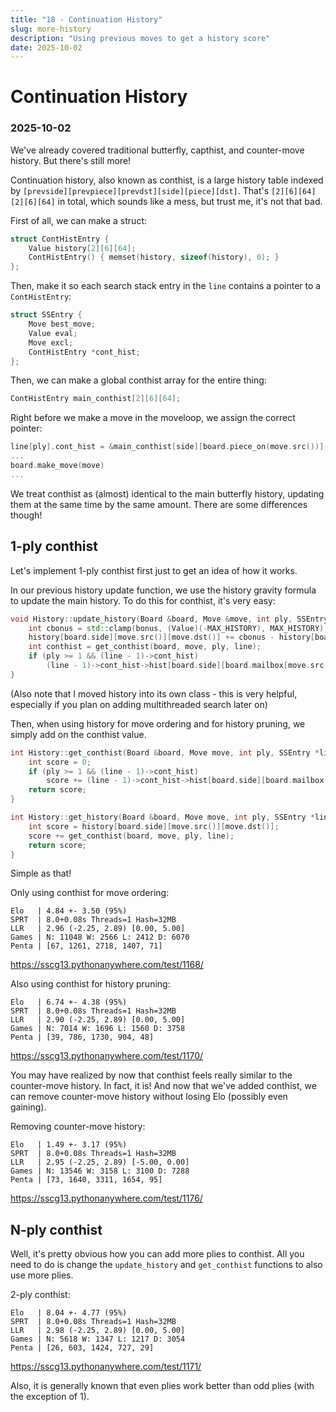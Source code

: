 ```yaml
---
title: "18 - Continuation History"
slug: more-history
description: "Using previous moves to get a history score"
date: 2025-10-02
---
```


# Continuation History
### 2025-10-02

We've already covered traditional butterfly, capthist, and counter-move history. But there's still more!

Continuation history, also known as conthist, is a large history table indexed by `[prevside][prevpiece][prevdst][side][piece][dst]`. That's `[2][6][64][2][6][64]` in total, which sounds like a mess, but trust me, it's not that bad.

First of all, we can make a struct:

```cpp
struct ContHistEntry {
    Value history[2][6][64];
    ContHistEntry() { memset(history, sizeof(history), 0); }
};
```

Then, make it so each search stack entry in the `line` contains a pointer to a `ContHistEntry`:

```cpp
struct SSEntry {
	Move best_move;
	Value eval;
	Move excl;
    ContHistEntry *cont_hist;
};
```

Then, we can make a global conthist array for the entire thing:

```cpp
ContHistEntry main_conthist[2][6][64];
```

Right before we make a move in the moveloop, we assign the correct pointer:

```cpp
line[ply].cont_hist = &main_conthist[side][board.piece_on(move.src())][move.dst()];
...
board.make_move(move)
...
```

We treat conthist as (almost) identical to the main butterfly history, updating them at the same time by the same amount. There are some differences though!

## 1-ply conthist

Let's implement 1-ply conthist first just to get an idea of how it works.

In our previous history update function, we use the history gravity formula to update the main history. To do this for conthist, it's very easy:

```cpp
void History::update_history(Board &board, Move &move, int ply, SSEntry *line, Value bonus) {
	int cbonus = std::clamp(bonus, (Value)(-MAX_HISTORY), MAX_HISTORY);
	history[board.side][move.src()][move.dst()] += cbonus - history[board.side][move.src()][move.dst()] * abs(bonus) / MAX_HISTORY;
	int conthist = get_conthist(board, move, ply, line);
	if (ply >= 1 && (line - 1)->cont_hist)
		(line - 1)->cont_hist->hist[board.side][board.mailbox[move.src()] & 7][move.dst()] += cbonus - conthist * abs(bonus) / MAX_HISTORY;
}
```

(Also note that I moved history into its own class - this is very helpful, especially if you plan on adding multithreaded search later on)

Then, when using history for move ordering and for history pruning, we simply add on the conthist value.

```cpp
int History::get_conthist(Board &board, Move move, int ply, SSEntry *line) {
	int score = 0;
	if (ply >= 1 && (line - 1)->cont_hist)
		score += (line - 1)->cont_hist->hist[board.side][board.mailbox[move.src()] & 7][move.dst()];
	return score;
}

int History::get_history(Board &board, Move move, int ply, SSEntry *line) {
	int score = history[board.side][move.src()][move.dst()];
	score += get_conthist(board, move, ply, line);
	return score;
}
```

Simple as that!

Only using conthist for move ordering:

```
Elo   | 4.84 +- 3.50 (95%)
SPRT  | 8.0+0.08s Threads=1 Hash=32MB
LLR   | 2.96 (-2.25, 2.89) [0.00, 5.00]
Games | N: 11048 W: 2566 L: 2412 D: 6070
Penta | [67, 1261, 2718, 1407, 71]
```
https://sscg13.pythonanywhere.com/test/1168/

Also using conthist for history pruning:

```
Elo   | 6.74 +- 4.38 (95%)
SPRT  | 8.0+0.08s Threads=1 Hash=32MB
LLR   | 2.90 (-2.25, 2.89) [0.00, 5.00]
Games | N: 7014 W: 1696 L: 1560 D: 3758
Penta | [39, 786, 1730, 904, 48]
```
https://sscg13.pythonanywhere.com/test/1170/

You may have realized by now that conthist feels really similar to the counter-move history. In fact, it is! And now that we've added conthist, we can remove counter-move history without losing Elo (possibly even gaining).

Removing counter-move history:

```
Elo   | 1.49 +- 3.17 (95%)
SPRT  | 8.0+0.08s Threads=1 Hash=32MB
LLR   | 2.95 (-2.25, 2.89) [-5.00, 0.00]
Games | N: 13546 W: 3158 L: 3100 D: 7288
Penta | [73, 1640, 3311, 1654, 95]
```
https://sscg13.pythonanywhere.com/test/1176/

## N-ply conthist

Well, it's pretty obvious how you can add more plies to conthist. All you need to do is change the `update_history` and `get_conthist` functions to also use more plies.

2-ply conthist:

```
Elo   | 8.04 +- 4.77 (95%)
SPRT  | 8.0+0.08s Threads=1 Hash=32MB
LLR   | 2.98 (-2.25, 2.89) [0.00, 5.00]
Games | N: 5618 W: 1347 L: 1217 D: 3054
Penta | [26, 603, 1424, 727, 29]
```
https://sscg13.pythonanywhere.com/test/1171/

Also, it is generally known that even plies work better than odd plies (with the exception of 1).
